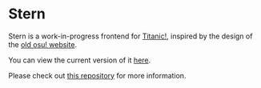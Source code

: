 
# Stern

Stern is a work-in-progress frontend for [Titanic!](https://github.com/osuTitanic/titanic), inspired by the design of the [old osu! website](https://old.ppy.sh).

You can view the current version of it [here](https://osu.lekuru.xyz).

Please check out [this repository](https://github.com/osuTitanic/titanic) for more information.
